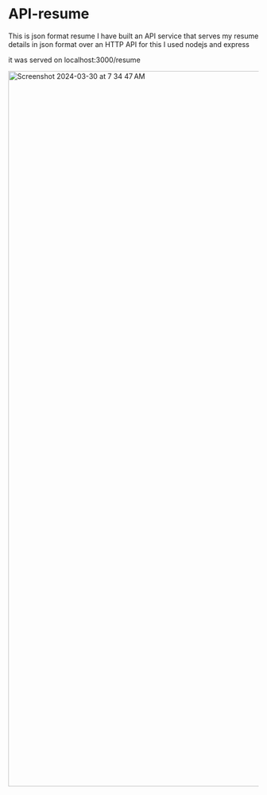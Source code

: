 # API-resume
This is json format resume 
I have built an API service that serves my resume details in json format over an HTTP API for this I used nodejs and express 

it was served on localhost:3000/resume


<img width="1437" alt="Screenshot 2024-03-30 at 7 34 47 AM" src="https://github.com/csarat424/API-resume/assets/22951307/5a158fc3-e050-4996-8736-8703b87579c2">
